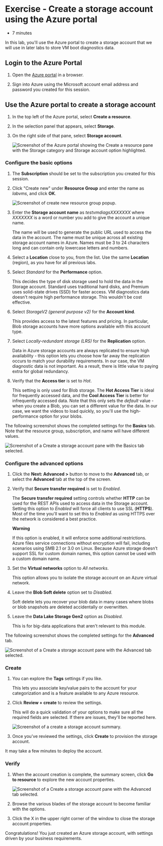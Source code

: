 # Exercise - Create a storage account using the Azure portal

* 7 minutes

In this lab, you'll use the Azure portal to create a storage account that we will use in later labs to store VM boot diagnostics data.

## Login to the Azure Portal

1. Open the [Azure portal](https://portal.azure.com) in a browser.

2. Sign into Azure using the Microsoft account email address and password you created for this session.

## Use the Azure portal to create a storage account

1. In the top left of the Azure portal, select **Create a resource**.

2. In the selection panel that appears, select **Storage**.

3. On the right side of that pane, select **Storage account**.

    ![Screenshot of the Azure portal showing the Create a resource pane with the Storage category and Storage account option highlighted.](images/createstorage1.png)

### Configure the basic options

1. The **Subscription** should be set to the subscription you created for this session.

2. Click "Create new" under **Resource Group** and enter the name as _labvms_, and click **OK**.

    ![Screenshot of create new resource group popup.](images/createstorage2.png)

3. Enter the **Storage account name** as _testvmdiagsXXXXXXX_ where _XXXXXXX_ is a word or number you add to give the account a unique name.

    The name will be used to generate the public URL used to access the data in the account. The name must be unique across all existing storage account names in Azure. Names must be 3 to 24 characters long and can contain only lowercase letters and numbers.

4. Select a **Location** close to you, from the list. Use the same **Location** (region), as you have for all previous labs.

5. Select _Standard_ for the **Performance** option.

    This decides the type of disk storage used to hold the data in the Storage account. Standard uses traditional hard disks, and Premium uses solid-state drives (SSD) for faster access. VM diagnostics data doesn't require high performance storage. This wouldn't be cost effective.

6. Select _StorageV2 (general purpose v2)_ for the **Account kind**.

    This provides access to the latest features and pricing. In particular, Blob storage accounts have more options available with this account type.

7. Select _Locally-redundant storage (LRS)_ for the **Replication** option.

    Data in Azure storage accounts are always replicated to ensure high availability - this option lets you choose how far away the replication occurs to match your durability requirements. In our case, the VM diagnostic data is not important. As a result, there is little value to paying extra for global redundancy.

8. Verify that the **Access tier** is set to _Hot_.

    This setting is only used for Blob storage. The **Hot Access Tier** is ideal for frequently accessed data, and the **Cool Access Tier** is better for infrequently accessed data. Note that this only sets the _default_ value - when you create a Blob, you can set a different value for the data. In our case, we want the videos to load quickly, so you'll use the high-performance option for your blobs.

The following screenshot shows the completed settings for the **Basics** tab. Note that the resource group, subscription, and name will have different values.

![Screenshot of a Create a storage account pane with the Basics tab selected.](images/createstorage3.png)

### Configure the advanced options

1. Click the **Next: Advanced >** button to move to the **Advanced** tab, or select the **Advanced** tab at the top of the screen.

2. Verify that **Secure transfer required** is set to _Enabled_.

    The **Secure transfer required** setting controls whether **HTTP** can be used for the REST APIs used to access data in the Storage account. Setting this option to _Enabled_ will force all clients to use SSL (**HTTPS**). Most of the time you'll want to set this to _Enabled_ as using HTTPS over the network is considered a best practice.

    **Warning**

    If this option is enabled, it will enforce some additional restrictions. Azure files service connections without encryption will fail, including scenarios using SMB 2.1 or 3.0 on Linux. Because Azure storage doesn’t support SSL for custom domain names, this option cannot be used with a custom domain name.

3. Set the **Virtual networks** option to _All networks_.

    This option allows you to isolate the storage account on an Azure virtual network.

4. Leave the **Blob Soft delete** option set to _Disabled_.

    Soft delete lets you recover your blob data in many cases where blobs or blob snapshots are deleted accidentally or overwritten.

5. Leave the **Data Lake Storage Gen2** option as _Disabled_.

    This is for big-data applications that aren't relevant to this module.

The following screenshot shows the completed settings for the **Advanced** tab.

![Screenshot of a Create a storage account pane with the Advanced tab selected.](images/createstorage4.png)

### Create

1. You can explore the **Tags** settings if you like.

    This lets you associate key/value pairs to the account for your categorization and is a feature available to any Azure resource.

2. Click **Review + create** to review the settings.

    This will do a quick validation of your options to make sure all the required fields are selected. If there are issues, they'll be reported here.

    ![Screenshot of a create a storage account summary.](images/createstorage5.png)

3. Once you've reviewed the settings, click **Create** to provision the storage account.

It may take a few minutes to deploy the account.

### Verify

1. When the account creation is complete, the summary screen, click **Go to resource** to explore the new account properties.

    ![Screenshot of a Create a storage account pane with the Advanced tab selected.](images/createstorage6.png)

2. Browse the various blades of the storage account to become familiar with the options.

3. Click the X in the upper right corner of the window to close the storage account properties.

Congratulations! You just created an Azure storage account, with settings driven by your business requirements.
